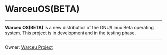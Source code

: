 # WarceuOS(BETA)
<hr>
<b>Warceu OS(BETA)</b> is a new distribution of the GNU/Linux Beta operating system. This project is in development and in the testing phase.
<br>
<hr>
Owner: <a href="https://github.com/WarceuProject">Warceu Project</a>
